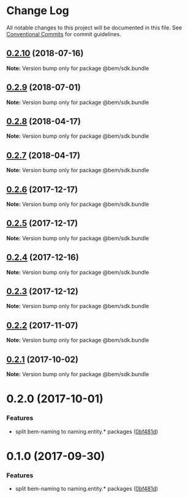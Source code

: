 # Change Log

All notable changes to this project will be documented in this file.
See [Conventional Commits](https://conventionalcommits.org) for commit guidelines.

<a name="0.2.10"></a>
## [0.2.10](https://github.com/bem/bem-sdk/compare/@bem/sdk.bundle@0.2.9...@bem/sdk.bundle@0.2.10) (2018-07-16)




**Note:** Version bump only for package @bem/sdk.bundle

<a name="0.2.9"></a>
## [0.2.9](https://github.com/bem/bem-sdk/compare/@bem/sdk.bundle@0.2.8...@bem/sdk.bundle@0.2.9) (2018-07-01)




**Note:** Version bump only for package @bem/sdk.bundle

<a name="0.2.8"></a>
## [0.2.8](https://github.com/bem/bem-sdk/compare/@bem/sdk.bundle@0.2.7...@bem/sdk.bundle@0.2.8) (2018-04-17)




**Note:** Version bump only for package @bem/sdk.bundle

<a name="0.2.7"></a>
## [0.2.7](https://github.com/bem/bem-sdk/compare/@bem/sdk.bundle@0.2.6...@bem/sdk.bundle@0.2.7) (2018-04-17)




**Note:** Version bump only for package @bem/sdk.bundle

<a name="0.2.6"></a>
## [0.2.6](https://github.com/bem/bem-sdk/compare/@bem/sdk.bundle@0.2.5...@bem/sdk.bundle@0.2.6) (2017-12-17)




**Note:** Version bump only for package @bem/sdk.bundle

<a name="0.2.5"></a>
## [0.2.5](https://github.com/bem/bem-sdk/compare/@bem/sdk.bundle@0.2.4...@bem/sdk.bundle@0.2.5) (2017-12-17)




**Note:** Version bump only for package @bem/sdk.bundle

<a name="0.2.4"></a>
## [0.2.4](https://github.com/bem/bem-sdk/compare/@bem/sdk.bundle@0.2.3...@bem/sdk.bundle@0.2.4) (2017-12-16)




**Note:** Version bump only for package @bem/sdk.bundle

<a name="0.2.3"></a>
## [0.2.3](https://github.com/bem/bem-sdk/compare/@bem/sdk.bundle@0.2.2...@bem/sdk.bundle@0.2.3) (2017-12-12)




**Note:** Version bump only for package @bem/sdk.bundle

<a name="0.2.2"></a>
## [0.2.2](https://github.com/bem/bem-sdk/compare/@bem/sdk.bundle@0.2.0...@bem/sdk.bundle@0.2.2) (2017-11-07)




**Note:** Version bump only for package @bem/sdk.bundle

<a name="0.2.1"></a>
## [0.2.1](https://github.com/bem/bem-sdk/compare/@bem/sdk.bundle@0.2.0...@bem/sdk.bundle@0.2.1) (2017-10-02)




**Note:** Version bump only for package @bem/sdk.bundle

<a name="0.2.0"></a>
# 0.2.0 (2017-10-01)


### Features

* split bem-naming to naming.entity.* packages ([0bf481d](https://github.com/bem/bem-sdk/commit/0bf481d))




<a name="0.1.0"></a>
# 0.1.0 (2017-09-30)


### Features

* split bem-naming to naming.entity.* packages ([0bf481d](https://github.com/bem/bem-sdk/commit/0bf481d))
